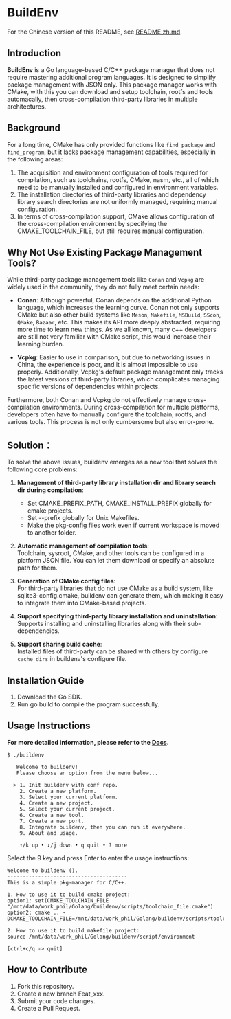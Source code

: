 # BuildEnv

For the Chinese version of this README, see [README.zh.md](./README.zh.md).

## Introduction

**BuildEnv** is a Go language-based C/C++ package manager that does not require mastering additional program languages. It is designed to simplify package management with JSON only. This package manager works with CMake, with this you can download and setup toolchain, rootfs and tools automacally, then cross-compilation third-party libraries in multiple architectures.

## Background

For a long time, CMake has only provided functions like `find_package` and `find_program`, but it lacks package management capabilities, especially in the following areas:

1. The acquisition and environment configuration of tools required for compilation, such as toolchains, rootfs, CMake, nasm, etc., all of which need to be manually installed and configured in environment variables.
2. The installation directories of third-party libraries and dependency library search directories are not uniformly managed, requiring manual configuration.
3. In terms of cross-compilation support, CMake allows configuration of the cross-compilation environment by specifying the CMAKE_TOOLCHAIN_FILE, but still requires manual configuration.


## Why Not Use Existing Package Management Tools?

While third-party package management tools like `Conan` and `Vcpkg` are widely used in the community, they do not fully meet certain needs:

- **Conan**: Although powerful, Conan depends on the additional Python language, which increases the learning curve. Conan not only supports CMake but also other build systems like `Meson`, `Makefile`, `MSBuild`, `SScon`, `QMake`, `Bazaar`, etc. This makes its API more deeply abstracted, requiring more time to learn new things. As we all known, many c++ developers are still not very familiar with CMake script, this would increase their learning burden.
  
- **Vcpkg**: Easier to use in comparison, but due to networking issues in China, the experience is poor, and it is almost impossible to use properly. Additionally, Vcpkg's default package management only tracks the latest versions of third-party libraries, which complicates managing specific versions of dependencies within projects.

Furthermore, both Conan and Vcpkg do not effectively manage cross-compilation environments. During cross-compilation for multiple platforms, developers often have to manually configure the toolchain, rootfs, and various tools. This process is not only cumbersome but also error-prone.

## Solution：

To solve the above issues, buildenv emerges as a new tool that solves the following core problems:

1. **Management of third-party library installation dir and library search dir during compilation**:  
    - Set CMAKE_PREFIX_PATH, CMAKE_INSTALL_PREFIX globally for cmake projects.
    - Set --prefix globally for Unix Makefiles.
    - Make the pkg-config files work even if current workspace is moved to another folder.

2. **Automatic management of compilation tools**:   
Toolchain, sysroot, CMake, and other tools can be configured in a platform JSON file. You can let them download or specify an absolute path for them.

3. **Generation of CMake config files**:   
For third-party libraries that do not use CMake as a build system, like sqlite3-config.cmake, buildenv can generate them, which making it easy to integrate them into CMake-based projects.

4. **Support specifying third-party library installation and uninstallation**:  
Supports installing and uninstalling libraries along with their sub-dependencies.

5. **Support sharing build cache**:  
Installed files of third-party can be shared with others by configure `cache_dirs` in buildenv's configure file.

## Installation Guide

1. Download the Go SDK.
2. Run go build to compile the program successfully.

## Usage Instructions

**For more detailed information, please refer to the [Docs](./docs/01_how_it_works.md).**

```
$ ./buildenv

   Welcome to buildenv!                                   
   Please choose an option from the menu below...         
                                                          
  > 1. Init buildenv with conf repo.                      
    2. Create a new platform.                             
    3. Select your current platform.                      
    4. Create a new project.                              
    5. Select your current project.                       
    6. Create a new tool.                                 
    7. Create a new port.                                 
    8. Integrate buildenv, then you can run it everywhere.
    9. About and usage.                                   
                                                          
    ↑/k up • ↓/j down • q quit • ? more 
```

Select the 9 key and press Enter to enter the usage instructions:

```
Welcome to buildenv ().
---------------------------------------
This is a simple pkg-manager for C/C++.

1. How to use it to build cmake project: 
option1: set(CMAKE_TOOLCHAIN_FILE "/mnt/data/work_phil/Golang/buildenv/scripts/toolchain_file.cmake")
option2: cmake .. -DCMAKE_TOOLCHAIN_FILE=/mnt/data/work_phil/Golang/buildenv/scripts/toolchain_file.cmake

2. How to use it to build makefile project: 
source /mnt/data/work_phil/Golang/buildenv/script/environment

[ctrl+c/q -> quit]
```

## How to Contribute

1.  Fork this repository.
2.  Create a new branch Feat_xxx.
3.  Submit your code changes.
4.  Create a Pull Request.